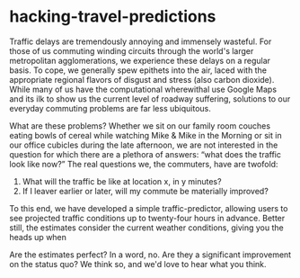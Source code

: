 hacking-travel-predictions
==========================

Traffic delays are tremendously annoying and immensely wasteful.  For those of us commuting winding circuits through the world's larger metropolitan agglomerations, we experience these delays on a regular basis.  To cope, we generally spew epithets into the air, laced with the appropriate regional flavors of disgust and stress (also carbon dioxide).  While many of us have the computational wherewithal use Google Maps and its ilk to show us the current level of roadway suffering, solutions to our everyday commuting problems are far less ubiquitous.

What are these problems?  Whether we sit on our family room couches eating bowls of cereal while watching Mike & Mike in the Morning or sit in our office cubicles during the late afternoon, we are not interested in the question for which there are a plethora of answers: “what does the traffic look like now?” The real questions we, the commuters, have are twofold:
1.	What will the traffic be like at location x, in y minutes?
2.	If I leaver earlier or later, will my commute be materially improved?

To this end, we have developed a simple traffic-predictor, allowing users to see projected traffic conditions up to twenty-four hours in advance.  Better still, the estimates consider the current weather conditions, giving you the heads up when

Are the estimates perfect?  In a word, no.  Are they a significant improvement on the status quo?  We think so, and we'd love to hear what you think.